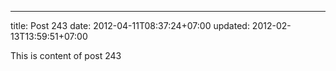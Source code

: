 ---
title: Post 243
date: 2012-04-11T08:37:24+07:00
updated: 2012-02-13T13:59:51+07:00

This is content of post 243